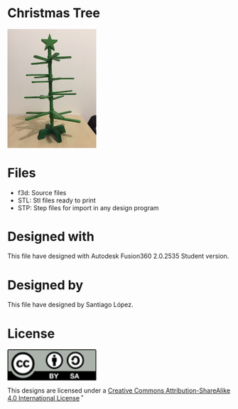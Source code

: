 # Christmas Tree
<img src="christmas.tree.JPG" width="200" align = "center">

# Files
* f3d: Source files
* STL: Stl files ready to print
* STP: Step files for import in any design program

# Designed with
This file have designed with Autodesk Fusion360 2.0.2535 Student version.
# Designed by
This file have designed by Santiago López.

# License
<img src="../by-sa.png" width="200" align = "center">

This designs are licensed under a [Creative Commons Attribution-ShareAlike 4.0 International License](http://creativecommons.org/licenses/by-sa/4.0/)
˚
